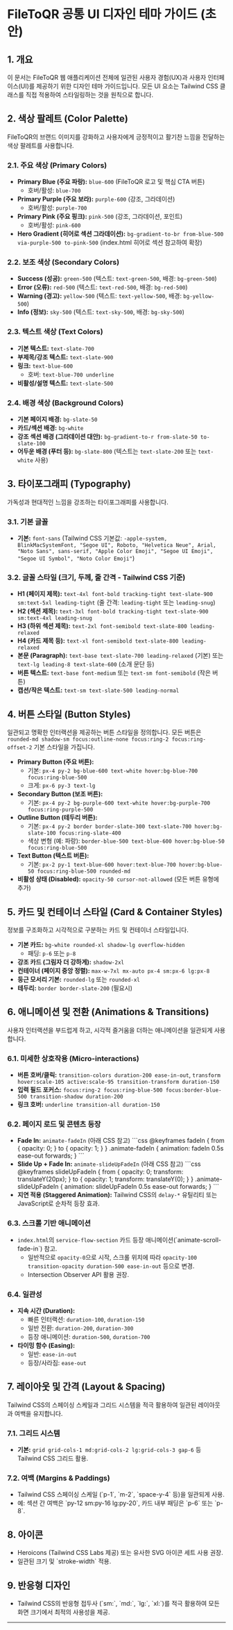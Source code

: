 # FileToQR 공통 UI 디자인 테마 가이드 (초안)

## 1. 개요

이 문서는 FileToQR 웹 애플리케이션 전체에 일관된 사용자 경험(UX)과 사용자 인터페이스(UI)를 제공하기 위한 디자인 테마 가이드입니다. 모든 UI 요소는 Tailwind CSS 클래스를 직접 적용하여 스타일링하는 것을 원칙으로 합니다.

## 2. 색상 팔레트 (Color Palette)

FileToQR의 브랜드 이미지를 강화하고 사용자에게 긍정적이고 활기찬 느낌을 전달하는 색상 팔레트를 사용합니다.

### 2.1. 주요 색상 (Primary Colors)

-   **Primary Blue (주요 파랑):** `blue-600` (FileToQR 로고 및 핵심 CTA 버튼)
    -   호버/활성: `blue-700`
-   **Primary Purple (주요 보라):** `purple-600` (강조, 그라데이션)
    -   호버/활성: `purple-700`
-   **Primary Pink (주요 핑크):** `pink-500` (강조, 그라데이션, 포인트)
    -   호버/활성: `pink-600`
-   **Hero Gradient (히어로 섹션 그라데이션):** `bg-gradient-to-br from-blue-500 via-purple-500 to-pink-500` (index.html 히어로 섹션 참고하여 확장)

### 2.2. 보조 색상 (Secondary Colors)

-   **Success (성공):** `green-500` (텍스트: `text-green-500`, 배경: `bg-green-500`)
-   **Error (오류):** `red-500` (텍스트: `text-red-500`, 배경: `bg-red-500`)
-   **Warning (경고):** `yellow-500` (텍스트: `text-yellow-500`, 배경: `bg-yellow-500`)
-   **Info (정보):** `sky-500` (텍스트: `text-sky-500`, 배경: `bg-sky-500`)

### 2.3. 텍스트 색상 (Text Colors)

-   **기본 텍스트:** `text-slate-700`
-   **부제목/강조 텍스트:** `text-slate-900`
-   **링크:** `text-blue-600`
    -   호버: `text-blue-700 underline`
-   **비활성/설명 텍스트:** `text-slate-500`

### 2.4. 배경 색상 (Background Colors)

-   **기본 페이지 배경:** `bg-slate-50`
-   **카드/섹션 배경:** `bg-white`
-   **강조 섹션 배경 (그라데이션 대안):** `bg-gradient-to-r from-slate-50 to-slate-100`
-   **어두운 배경 (푸터 등):** `bg-slate-800` (텍스트는 `text-slate-200` 또는 `text-white` 사용)

## 3. 타이포그래피 (Typography)

가독성과 현대적인 느낌을 강조하는 타이포그래피를 사용합니다.

### 3.1. 기본 글꼴

-   **기본:** `font-sans` (Tailwind CSS 기본값: `-apple-system, BlinkMacSystemFont, "Segoe UI", Roboto, "Helvetica Neue", Arial, "Noto Sans", sans-serif, "Apple Color Emoji", "Segoe UI Emoji", "Segoe UI Symbol", "Noto Color Emoji"`)

### 3.2. 글꼴 스타일 (크기, 두께, 줄 간격 - Tailwind CSS 기준)

-   **H1 (페이지 제목):** `text-4xl font-bold tracking-tight text-slate-900 sm:text-5xl leading-tight` (줄 간격: `leading-tight` 또는 `leading-snug`)
-   **H2 (섹션 제목):** `text-3xl font-bold tracking-tight text-slate-900 sm:text-4xl leading-snug`
-   **H3 (하위 섹션 제목):** `text-2xl font-semibold text-slate-800 leading-relaxed`
-   **H4 (카드 제목 등):** `text-xl font-semibold text-slate-800 leading-relaxed`
-   **본문 (Paragraph):** `text-base text-slate-700 leading-relaxed` (기본) 또는 `text-lg leading-8 text-slate-600` (소개 문단 등)
-   **버튼 텍스트:** `text-base font-medium` 또는 `text-sm font-semibold` (작은 버튼)
-   **캡션/작은 텍스트:** `text-sm text-slate-500 leading-normal`

## 4. 버튼 스타일 (Button Styles)

일관되고 명확한 인터랙션을 제공하는 버튼 스타일을 정의합니다. 모든 버튼은 `rounded-md shadow-sm focus:outline-none focus:ring-2 focus:ring-offset-2` 기본 스타일을 가집니다.

-   **Primary Button (주요 버튼):**
    -   기본: `px-4 py-2 bg-blue-600 text-white hover:bg-blue-700 focus:ring-blue-500`
    -   크게: `px-6 py-3 text-lg`
-   **Secondary Button (보조 버튼):**
    -   기본: `px-4 py-2 bg-purple-600 text-white hover:bg-purple-700 focus:ring-purple-500`
-   **Outline Button (테두리 버튼):**
    -   기본: `px-4 py-2 border border-slate-300 text-slate-700 hover:bg-slate-100 focus:ring-slate-400`
    -   색상 변형 (예: 파랑): `border-blue-500 text-blue-600 hover:bg-blue-50 focus:ring-blue-500`
-   **Text Button (텍스트 버튼):**
    -   기본: `px-2 py-1 text-blue-600 hover:text-blue-700 hover:bg-blue-50 focus:ring-blue-500 rounded-md`
-   **비활성 상태 (Disabled):** `opacity-50 cursor-not-allowed` (모든 버튼 유형에 추가)

## 5. 카드 및 컨테이너 스타일 (Card & Container Styles)

정보를 구조화하고 시각적으로 구분하는 카드 및 컨테이너 스타일입니다.

-   **기본 카드:** `bg-white rounded-xl shadow-lg overflow-hidden`
    -   패딩: `p-6` 또는 `p-8`
-   **강조 카드 (그림자 더 강하게):** `shadow-2xl`
-   **컨테이너 (페이지 중앙 정렬):** `max-w-7xl mx-auto px-4 sm:px-6 lg:px-8`
-   **둥근 모서리 기본:** `rounded-lg` 또는 `rounded-xl`
-   **테두리:** `border border-slate-200` (필요시)

## 6. 애니메이션 및 전환 (Animations & Transitions)

사용자 인터랙션을 부드럽게 하고, 시각적 즐거움을 더하는 애니메이션을 일관되게 사용합니다.

### 6.1. 미세한 상호작용 (Micro-interactions)

-   **버튼 호버/클릭:** `transition-colors duration-200 ease-in-out`, `transform hover:scale-105 active:scale-95 transition-transform duration-150`
-   **입력 필드 포커스:** `focus:ring-2 focus:ring-blue-500 focus:border-blue-500 transition-shadow duration-200`
-   **링크 호버:** `underline transition-all duration-150`

### 6.2. 페이지 로드 및 콘텐츠 등장

-   **Fade In:** `animate-fadeIn` (아래 CSS 참고)
    \`\`\`css
    @keyframes fadeIn {
      from { opacity: 0; }
      to { opacity: 1; }
    }
    .animate-fadeIn { animation: fadeIn 0.5s ease-out forwards; }
    \`\`\`
-   **Slide Up + Fade In:** `animate-slideUpFadeIn` (아래 CSS 참고)
    \`\`\`css
    @keyframes slideUpFadeIn {
      from { opacity: 0; transform: translateY(20px); }
      to { opacity: 1; transform: translateY(0); }
    }
    .animate-slideUpFadeIn { animation: slideUpFadeIn 0.5s ease-out forwards; }
    \`\`\`
-   **지연 적용 (Staggered Animation):** Tailwind CSS의 `delay-*` 유틸리티 또는 JavaScript로 순차적 등장 효과.

### 6.3. 스크롤 기반 애니메이션

-   `index.html`의 `service-flow-section` 카드 등장 애니메이션(\`animate-scroll-fade-in\`) 참고.
    -   일반적으로 `opacity-0`으로 시작, 스크롤 위치에 따라 `opacity-100 transition-opacity duration-500 ease-in-out` 등으로 변경.
    -   Intersection Observer API 활용 권장.

### 6.4. 일관성

-   **지속 시간 (Duration):**
    -   빠른 인터랙션: `duration-100`, `duration-150`
    -   일반 전환: `duration-200`, `duration-300`
    -   등장 애니메이션: `duration-500`, `duration-700`
-   **타이밍 함수 (Easing):**
    -   일반: `ease-in-out`
    -   등장/사라짐: `ease-out`

## 7. 레이아웃 및 간격 (Layout & Spacing)

Tailwind CSS의 스페이싱 스케일과 그리드 시스템을 적극 활용하여 일관된 레이아웃과 여백을 유지합니다.

### 7.1. 그리드 시스템

-   **기본:** `grid grid-cols-1 md:grid-cols-2 lg:grid-cols-3 gap-6` 등 Tailwind CSS 그리드 활용.

### 7.2. 여백 (Margins & Paddings)

-   Tailwind CSS 스페이싱 스케일 (\`p-1\`, \`m-2\`, \`space-y-4\` 등)을 일관되게 사용.
-   예: 섹션 간 여백은 \`py-12 sm:py-16 lg:py-20\`, 카드 내부 패딩은 \`p-6\` 또는 \`p-8\`.

## 8. 아이콘

-   Heroicons (Tailwind CSS Labs 제공) 또는 유사한 SVG 아이콘 세트 사용 권장.
-   일관된 크기 및 \`stroke-width\` 적용.

## 9. 반응형 디자인

-   Tailwind CSS의 반응형 접두사 (\`sm:\`, \`md:\`, \`lg:\`, \`xl:\`)를 적극 활용하여 모든 화면 크기에서 최적의 사용성을 제공.

--- 